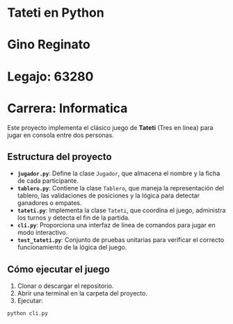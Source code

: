 # Tateti en Python
# Gino Reginato   
# Legajo: 63280
# Carrera: Informatica

Este proyecto implementa el clásico juego de **Tateti** (Tres en línea) para jugar en consola entre dos personas.

## Estructura del proyecto

- **`jugador.py`**: Define la clase `Jugador`, que almacena el nombre y la ficha de cada participante.
- **`tablero.py`**: Contiene la clase `Tablero`, que maneja la representación del tablero, las validaciones de posiciones y la lógica para detectar ganadores o empates.
- **`tateti.py`**: Implementa la clase `Tateti`, que coordina el juego, administra los turnos y detecta el fin de la partida.
- **`cli.py`**: Proporciona una interfaz de línea de comandos para jugar en modo interactivo.
- **`test_tateti.py`**: Conjunto de pruebas unitarias para verificar el correcto funcionamiento de la lógica del juego.

## Cómo ejecutar el juego

1. Clonar o descargar el repositorio.
2. Abrir una terminal en la carpeta del proyecto.
3. Ejecutar:

```bash
python cli.py
